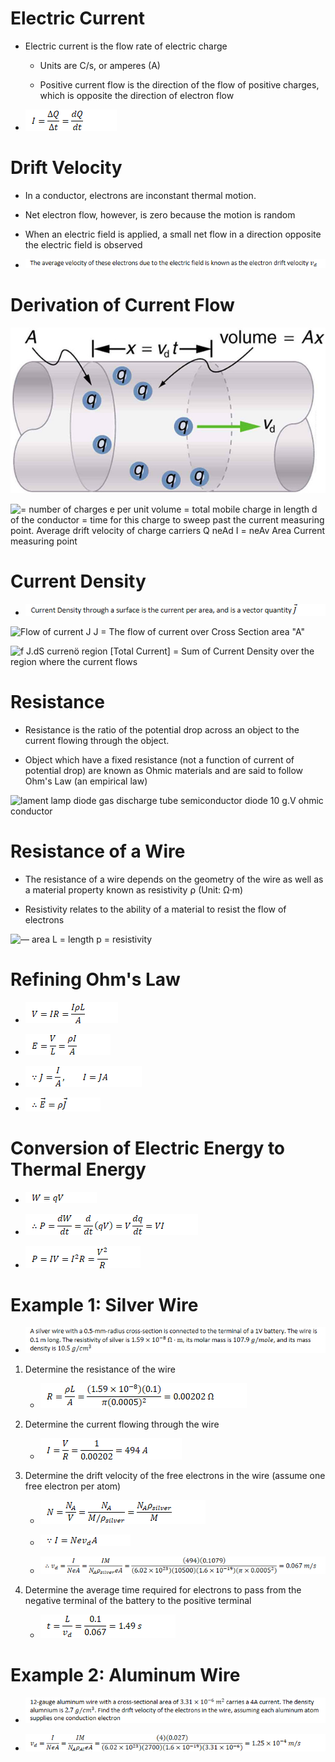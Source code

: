 # Electric Current

  -  Electric current is the flow rate of electric charge
    
      -  Units are C/s, or amperes (A)
    
      -  Positive current flow is the direction of the flow of positive
         charges, which is opposite the direction of electron
     flow

  -  ![C:\\266298A5\\73477446-49B2-471B-AFDD-BCD03931DCDD\_files\\image231.png](./media/image231.png)

# Drift Velocity

  -  In a conductor, electrons are inconstant thermal motion.

  -  Net electron flow, however, is zero because the motion is random

  -  When an electric field is applied, a small net flow in a direction
     opposite the electric field is
     observed

  -  ![C:\\266298A5\\73477446-49B2-471B-AFDD-BCD03931DCDD\_files\\image232.png](./media/image232.png)

# Derivation of Current Flow

 ![volume = Ax ](./media/image233.png)
 
 ![= number of charges e per unit volume = total mobile charge in
 length d of the conductor = time for this charge to sweep past the
 current measuring point. Average drift velocity of charge carriers Q
 neAd I = neAv Area Current measuring point
     ](./media/image234.png)

# Current Density

  -  ![C:\\266298A5\\73477446-49B2-471B-AFDD-BCD03931DCDD\_files\\image235.png](./media/image235.png)

 ![Flow of current J J = The flow of current over Cross Section area
 "A" ](./media/image236.png)
 
 ![f J.dS currenö region \[Total Current\] = Sum of Current Density
 over the region where the current flows ](./media/image237.png)

# Resistance

  -  Resistance is the ratio of the potential drop across an object to
     the current flowing through the object.

  -  Object which have a fixed resistance (not a function of current of
     potential drop) are known as Ohmic materials and are said to
     follow Ohm's Law (an empirical law)

 ![lament lamp diode gas discharge tube semiconductor diode 10 g.V
 ohmic conductor ](./media/image238.png)

# Resistance of a Wire

  -  The resistance of a wire depends on the geometry of the wire as
     well as a material property known as resistivity ⍴ (Unit: Ω·m)

  -  Resistivity relates to the ability of a material to resist the
     flow of electrons

 ![— area L = length p = resistivity
     ](./media/image239.png)

# Refining Ohm's Law

  -  ![C:\\266298A5\\73477446-49B2-471B-AFDD-BCD03931DCDD\_files\\image240.png](./media/image240.png)

  -  ![C:\\266298A5\\73477446-49B2-471B-AFDD-BCD03931DCDD\_files\\image241.png](./media/image241.png)

  -  ![C:\\266298A5\\73477446-49B2-471B-AFDD-BCD03931DCDD\_files\\image242.png](./media/image242.png)

  -  ![C:\\266298A5\\73477446-49B2-471B-AFDD-BCD03931DCDD\_files\\image243.png](./media/image243.png)

# Conversion of Electric Energy to Thermal Energy

  -  ![C:\\266298A5\\73477446-49B2-471B-AFDD-BCD03931DCDD\_files\\image244.png](./media/image244.png)

  -  ![C:\\266298A5\\73477446-49B2-471B-AFDD-BCD03931DCDD\_files\\image245.png](./media/image245.png)

  -  ![C:\\266298A5\\73477446-49B2-471B-AFDD-BCD03931DCDD\_files\\image246.png](./media/image246.png)

# Example 1: Silver Wire

  -  ![C:\\266298A5\\73477446-49B2-471B-AFDD-BCD03931DCDD\_files\\image247.png](./media/image247.png)

<!-- end list -->

1.   Determine the resistance of the
         wire
    
      -  ![C:\\266298A5\\73477446-49B2-471B-AFDD-BCD03931DCDD\_files\\image248.png](./media/image248.png)

2.   Determine the current flowing through the
         wire
    
      -  ![C:\\266298A5\\73477446-49B2-471B-AFDD-BCD03931DCDD\_files\\image249.png](./media/image249.png)

3.   Determine the drift velocity of the free electrons in the wire
     (assume one free electron per
         atom)
    
      -  ![C:\\266298A5\\73477446-49B2-471B-AFDD-BCD03931DCDD\_files\\image250.png](./media/image250.png)
    
      -  ![C:\\266298A5\\73477446-49B2-471B-AFDD-BCD03931DCDD\_files\\image251.png](./media/image251.png)
    
      -  ![C:\\266298A5\\73477446-49B2-471B-AFDD-BCD03931DCDD\_files\\image252.png](./media/image252.png)

4.   Determine the average time required for electrons to pass from the
     negative terminal of the battery to the positive
         terminal
    
      -  ![C:\\266298A5\\73477446-49B2-471B-AFDD-BCD03931DCDD\_files\\image253.png](./media/image253.png)

# Example 2: Aluminum Wire

  -  ![C:\\266298A5\\73477446-49B2-471B-AFDD-BCD03931DCDD\_files\\image254.png](./media/image254.png)

  -  ![C:\\266298A5\\73477446-49B2-471B-AFDD-BCD03931DCDD\_files\\image255.png](./media/image255.png)